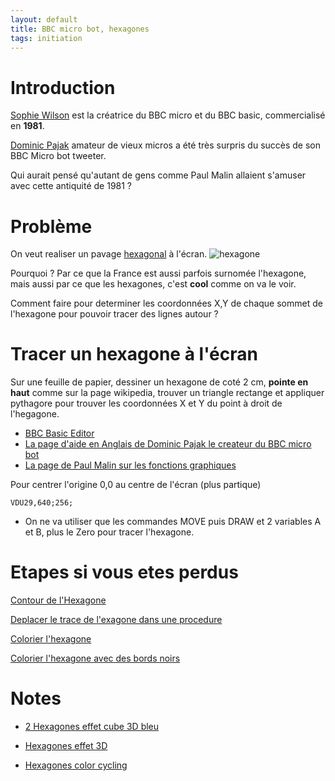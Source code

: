 ```yaml
---
layout: default
title: BBC micro bot, hexagones
tags: initiation
---
```

# Introduction

[Sophie Wilson](https://fr.wikipedia.org/wiki/Sophie_Wilson) est la créatrice du BBC micro et du BBC basic, commercialisé en **1981**.

[Dominic Pajak](https://www.bbcmicrobot.com/learn/index.html) amateur de vieux micros a été très surpris du succès de son BBC Micro bot tweeter. 

Qui aurait pensé qu'autant de gens comme Paul Malin allaient s'amuser avec cette antiquité de 1981 ?

# Problème

On veut realiser un pavage [hexagonal](https://fr.wikipedia.org/wiki/Hexagone) à l'écran.
![hexagone](https://upload.wikimedia.org/wikipedia/commons/thumb/3/38/Regular_polygon_6_annotated.svg/langfr-280px-Regular_polygon_6_annotated.svg.png)

Pourquoi ? Par ce que la France est aussi parfois surnomée l'hexagone, mais aussi par ce que les hexagones, c'est **cool** comme on va le voir.

Comment faire pour determiner les coordonnées X,Y de chaque sommet de l'hexagone pour pouvoir tracer des lignes autour ?

# Tracer un hexagone à l'écran

Sur une feuille de papier, dessiner un hexagone de coté 2 cm, **pointe en haut** comme sur la page wikipedia, trouver un triangle rectange et appliquer pythagore pour trouver les coordonnées X et Y du point à droit de l'hegagone.

- [BBC Basic Editor](https://bbcmic.ro/)
- [La page d'aide en Anglais de Dominic Pajak le createur du BBC micro bot](https://www.bbcmicrobot.com/learn/index.html)
- [La page de Paul Malin sur les fonctions graphiques](https://blog.mousefingers.com/post/bbc/bbc_reference/)

Pour centrer l'origine 0,0 au centre de l'écran (plus partique)
```basic
VDU29,640;256;
```

- On ne va utiliser que les commandes MOVE puis DRAW et 2 variables A et B, plus le Zero pour tracer l'hexagone.

# Etapes si vous etes perdus

[Contour de l'Hexagone](https://bbcmic.ro/#%7B%22v%22%3A1%2C%22program%22%3A%22MODE0%5CnVDU29%2C640%3B512%3B%5CnS%3D128%5CnA%3DS*SQR%283%29%5CnB%3DS%5CnMOVE%20A%2C-B%5CnDRAW%20A%2CB%5CnDRAW%200%2CA%5CnDRAW%20-A%2CB%5CnDRAW%20-A%2CB%5CnDRAW%20-A%2C-B%5CnDRAW%200%2C-A%5CnDRAW%20A%2C-B%5Cn%22%7D) 

[Deplacer le trace de l'exagone dans une procedure](https://bbcmic.ro/#%7B%22v%22%3A1%2C%22program%22%3A%22MODE0%5CnVDU29%2C640%3B512%3B%5CnS%3D128%5CnA%3DS*SQR%283%29%5CnB%3DS%5CnPROCHEXA%5CnEND%5CnDEF%20PROCHEXA%5CnMOVE%20A%2C-B%5CnDRAW%20A%2CB%5CnDRAW%200%2CA%5CnDRAW%20-A%2CB%5CnDRAW%20-A%2CB%5CnDRAW%20-A%2C-B%5CnDRAW%200%2C-A%5CnDRAW%20A%2C-B%5CnENDPROC%5Cn%22%7D)

[Colorier l'hexagone](https://bbcmic.ro/#%7B%22v%22%3A1%2C%22program%22%3A%22MODE2%5CnVDU29%2C640%3B512%3B%5CnS%3D128%5CnA%3DS*SQR%283%29%5CnA%3D2*S%5CnB%3DS%5CnPROCHEXA%5CnEND%5CnDEF%20PROCHEXA%5CnPROCTRI%28A%2C-B%2CA%2CB%2C2%29%5CnPROCTRI%28A%2CB%2C0%2CA%2C3%29%5CnPROCTRI%280%2CA%2C-A%2CB%2C4%29%5CnPROCTRI%28-A%2CB%2C-A%2C-B%2C5%29%5CnPROCTRI%28-A%2C-B%2C0%2C-A%2C6%29%5CnPROCTRI%280%2C-A%2CA%2C-B%2C7%29%5CnENDPROC%5CnDEF%20PROCTRI%28X1%2CY1%2CX2%2CY2%2CC%29%5CnGCOL%200%2CC%5CnMOVE%200%2C0%20%3A%20MOVE%20X1%2CY1%20%3A%20PLOT%2085%2CX2%2CY2%5CnENDPROC%5Cn%22%7D)

[Colorier l'hexagone avec des bords noirs](https://bbcmic.ro/#%7B%22v%22%3A1%2C%22program%22%3A%22MODE2%5CnVDU29%2C640%3B512%3B%5CnS%3D64%5CnA%3DS*SQR%283%29%5CnA%3D2*S%5CnB%3DS%5CnPROCHEXA%5CnEND%5CnDEF%20PROCHEXA%5CnPROCTRI%28A%2C-B%2CA%2CB%2C2%29%5CnPROCTRI%28A%2CB%2C0%2CA%2C3%29%5CnPROCTRI%280%2CA%2C-A%2CB%2C4%29%5CnPROCTRI%28-A%2CB%2C-A%2C-B%2C5%29%5CnPROCTRI%28-A%2C-B%2C0%2C-A%2C6%29%5CnPROCTRI%280%2C-A%2CA%2C-B%2C7%29%5CnENDPROC%5CnDEF%20PROCTRI%28X1%2CY1%2CX2%2CY2%2CC%29%5CnGCOL%200%2CC%5CnMOVE%200%2C0%20%3A%20MOVE%20X1%2CY1%20%3A%20PLOT%2085%2CX2%2CY2%5CnGCOL%200%2C0%5CnMOVE%200%2C0%20%3A%20DRAW%20X1%2CY1%20%3A%20DRAW%20X2%2CY2%20%3A%20DRAW%200%2C0%5CnENDPROC%5Cn%22%7D)

# Notes

- [2 Hexagones effet cube 3D bleu](https://bbcmic.ro/#%7B%22v%22%3A1%2C%22program%22%3A%22MODE2%5CnVDU29%2C640%3B512%3B%5CnS%3D64%5CnA%3DS*SQR%283%29%5CnA%3D2*S%5CnB%3DS%5CnPROCHEXA%5CnVDU29%2C640%2BA*2%3B512%3B%5CnPROCHEXA%5CnEND%5CnDEF%20PROCHEXA%5CnPROCTRI%28A%2C-B%2CA%2CB%2C6%29%5CnPROCTRI%28A%2CB%2C0%2CA%2C7%29%5CnPROCTRI%280%2CA%2C-A%2CB%2C7%29%5CnPROCTRI%28-A%2CB%2C-A%2C-B%2C4%29%5CnPROCTRI%28-A%2C-B%2C0%2C-A%2C4%29%5CnPROCTRI%280%2C-A%2CA%2C-B%2C6%29%5CnENDPROC%5CnDEF%20PROCTRI%28X1%2CY1%2CX2%2CY2%2CC%29%5CnGCOL%200%2CC%5CnMOVE%200%2C0%20%3A%20MOVE%20X1%2CY1%20%3A%20PLOT%2085%2CX2%2CY2%5CnENDPROC%5CnDEF%20PROCTRI2%28X1%2CY1%2CX2%2CY2%2CC%29%5CnGCOL%200%2C6%5CnMOVE%200%2C0%20%3A%20DRAW%20X1%2CY1%20%3A%20DRAW%20X2%2CY2%20%3A%20DRAW%200%2C0%5CnENDPROC%5Cn%22%7D)

- [Hexagones effet 3D](https://bbcmic.ro/#%7B%22v%22%3A1%2C%22program%22%3A%22MODE1%5CnC1%3D2%5CnC2%3D1%5CnC3%3D0%5CnVDU29%2C640%3B512%3B%5CnS%3D16%5CnA%3DS*SQR%283%29%5CnA%3D2*S%5CnB%3DS%5CnFOR%20J%3D0%20TO%2011*2%5CnFOR%20I%3D0%20TO%2010*2%5CnR%3DINT%28RND%281%29*2%29%5CnR%3DINT%281%2BCOS%280.6*%28I%2BJ%29%29%29%5CnVDU29%2CI*A*2%2B%28J%20MOD%202%29*S*2%3BJ*S*3%3B%5CnIF%20R%3D0%20THEN%20PROCHEXA%5CnIF%20R%3D1%20THEN%20PROCHEXA2%5CnNEXT%20I%5CnNEXT%20J%5CnEND%5CnDEF%20PROCHEXA%5CnPROCTRI%28A%2C-B%2CA%2CB%2CC3%29%5CnPROCTRI%28A%2CB%2C0%2CA%2CC1%29%5CnPROCTRI%280%2CA%2C-A%2CB%2CC1%29%5CnPROCTRI%28-A%2CB%2C-A%2C-B%2CC2%29%5CnPROCTRI%28-A%2C-B%2C0%2C-A%2CC2%29%5CnPROCTRI%280%2C-A%2CA%2C-B%2CC3%29%5CnGCOL%200%2CC1%5CnMOVE%20A%2CB%5CnDRAW%200%2CA%5CnDRAW%20-A%2CB%5CnDRAW%200%2C0%5CnDRAW%20A%2CB%5CnMOVE%200%2C0%5CnDRAW%20-A%2CB%5CnDRAW%20-A%2C-B%5CnDRAW%200%2C-A%5CnDRAW%200%2C0%5CnMOVE%200%2C0%5CnDRAW%200%2C-A%5CnDRAW%20A%2C-B%5CnDRAW%20A%2CB%5CnDRAW%200%2C0%5Cn%5CnENDPROC%5CnDEF%20PROCHEXA2%5CnPROCTRI%28A%2C-B%2CA%2CB%2CC2%29%5CnPROCTRI%28A%2CB%2C0%2CA%2CC2%29%5CnPROCTRI%280%2CA%2C-A%2CB%2CC3%29%5CnPROCTRI%28-A%2CB%2C-A%2C-B%2CC3%29%5CnPROCTRI%28-A%2C-B%2C0%2C-A%2CC1%29%5CnPROCTRI%280%2C-A%2CA%2C-B%2CC1%29%5CnGCOL%200%2CC1%5CnMOVE%200%2C0%5CnDRAW%20-A%2C-B%5CnDRAW%200%2C-A%5CnDRAW%20A%2C-B%5CnDRAW%200%2C0%5CnMOVE%200%2C0%5CnDRAW%20A%2C-B%5CnDRAW%20A%2CB%5CnDRAW%200%2CA%5CnDRAW%200%2C0%5CnMOVE%200%2C0%5CnDRAW%200%2CA%5CnDRAW%20-A%2CB%5CnDRAW%20-A%2C-B%5CnDRAW%200%2C0%5Cn%5CnENDPROC%5CnDEF%20PROCTRI%28X1%2CY1%2CX2%2CY2%2CC%29%5CnGCOL%200%2CC%5CnMOVE%200%2C0%20%3A%20MOVE%20X1%2CY1%20%3A%20PLOT%2085%2CX2%2CY2%5CnENDPROC%5Cn%22%7D)

- [Hexagones color cycling](https://bbcmic.ro/#%7B%22v%22%3A1%2C%22program%22%3A%22MODE2%5CnS%3D64%5CnA%3DS*SQR%283%29%5CnA%3D2*S%5CnB%3DS%5CnFOR%20J%3D0%20TO%205%5CnFOR%20I%3D0%20TO%205%5CnVDU29%2CI*A*2%2B%28J%20MOD%202%29*S*2%3BJ*S*3%3B%5CnR%3DINT%28RND%281%29*15%29%5CnN%3D8%5CnFOR%20T%3D1%20TO%20N-1%5CnGCOL%200%2C1%2B%28%28T%2BR%29%20MOD%2015%29%5CnPROCHEXA%28T*A%2FN%2CT*B%2FN%29%5CnNEXT%20T%5CnNEXT%20I%5CnNEXT%20J%5CnPROCCYCLE%5CnEND%5CnDEF%20PROCHEXA%28A%2CB%29%5CnMOVE%20A%2C-B%5CnDRAW%20A%2CB%5CnDRAW%200%2CA%5CnDRAW%20-A%2CB%5CnDRAW%20-A%2CB%5CnDRAW%20-A%2C-B%5CnDRAW%200%2C-A%5CnDRAW%20A%2C-B%5CnENDPROC%5CnDEF%20PROCCYCLE%5CnK%3D1%20%3A%20REM%20logical%20colour%20to%20keep%20%5CnFOR%20Z%3D1%20TO%201000%5CnFOR%20L%3D1%20TO%2015%20%3A%20REM%20Only%20set%201-15%2C%20leave%200%20as%20black%5CnP%3D4%20%3A%20REM%20physical%20colour%20to%20set%5CnIF%20L%3DK%20THEN%20P%3D5%20%3A%20REM%20set%20physical%20colour%20to%20magenta%5CnVDU%2019%2CL%2CP%2C0%2C0%2C0%5CnNEXT%20L%5CnK%3DK%2B1%5CnIF%20K%3E15%20THEN%20K%3D1%5CnNEXT%20Z%5CnENDPROC%22%7D)
